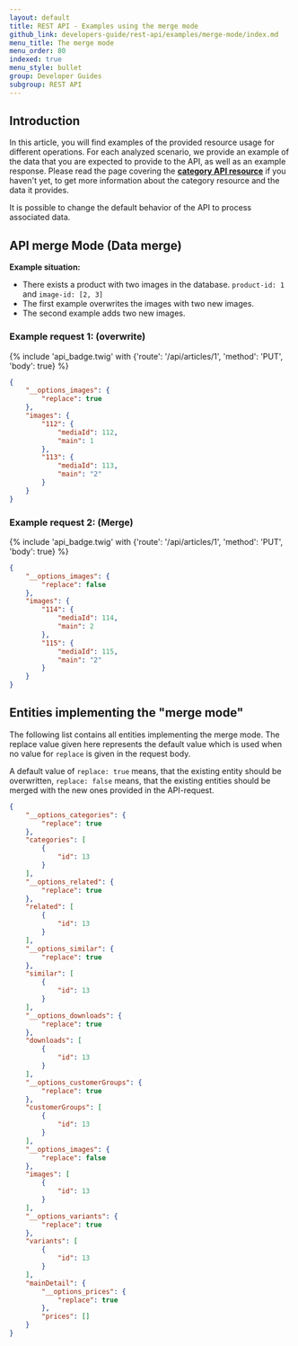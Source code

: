 ```yaml
---
layout: default
title: REST API - Examples using the merge mode
github_link: developers-guide/rest-api/examples/merge-mode/index.md
menu_title: The merge mode
menu_order: 80
indexed: true
menu_style: bullet
group: Developer Guides
subgroup: REST API
---
```


## Introduction

In this article, you will find examples of the provided resource usage for different operations. For each analyzed scenario, we provide an example of the data that you are expected to provide to the API, as well as an example response.
Please read the page covering the **[category API resource](/developers-guide/rest-api/api-resource-categories/)** if you haven't yet, to get more information about the category resource and the data it provides.

It is possible to change the default behavior of the API to process associated data.

## API merge Mode (Data merge)

**Example situation:**
* There exists a product with two images in the database. `product-id: 1` and `image-id: [2, 3]`
* The first example overwrites the images with two new images.
* The second example adds two new images.

### Example request 1: (overwrite)

{% include 'api_badge.twig' with {'route': '/api/articles/1', 'method': 'PUT', 'body': true} %}
```json
{
    "__options_images": {
        "replace": true
    },
    "images": {
        "112": {
            "mediaId": 112,
            "main": 1
        },
        "113": {
            "mediaId": 113,
            "main": "2"
        }
    }
}
```

### Example request 2: (Merge)

{% include 'api_badge.twig' with {'route': '/api/articles/1', 'method': 'PUT', 'body': true} %}
```json
{
    "__options_images": {
        "replace": false
    },
    "images": {
        "114": {
            "mediaId": 114,
            "main": 2
        },
        "115": {
            "mediaId": 115,
            "main": "2"
        }
    }
}
```

## Entities implementing the "merge mode"

The following list contains all entities implementing the merge mode.
The replace value given here represents the default value which is used
when no value for `replace` is given in the request body.

A default value of `replace: true` means, that the existing entity should
be overwritten, `replace: false` means, that the existing entities should
be merged with the new ones provided in the API-request.

```json
{
    "__options_categories": {
        "replace": true
    },
    "categories": [
        {
            "id": 13
        }
    ],
    "__options_related": {
        "replace": true
    },
    "related": [
        {
            "id": 13
        }
    ],
    "__options_similar": {
        "replace": true
    },
    "similar": [
        {
            "id": 13
        }
    ],
    "__options_downloads": {
        "replace": true
    },
    "downloads": [
        {
            "id": 13
        }
    ],
    "__options_customerGroups": {
        "replace": true
    },
    "customerGroups": [
        {
            "id": 13
        }
    ],
    "__options_images": {
        "replace": false
    },
    "images": [
        {
            "id": 13
        }
    ],
    "__options_variants": {
        "replace": true
    },
    "variants": [
        {
            "id": 13
        }
    ],
    "mainDetail": {
        "__options_prices": {
            "replace": true
        },
        "prices": []
    }
}
```
